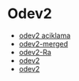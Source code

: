 # Odev2

<!--Index-->

- [odev2 aciklama](./Ders%20%C4%B0%C3%A7eri%C4%9Fi/%C3%96devler/Odev2/odev2%20aciklama.docx)
- [odev2-merged](./Ders%20%C4%B0%C3%A7eri%C4%9Fi/%C3%96devler/Odev2/odev2-merged.pdf)
- [odev2-Ra](./Ders%20%C4%B0%C3%A7eri%C4%9Fi/%C3%96devler/Odev2/odev2-Ra.pdf)
- [odev2](./Ders%20%C4%B0%C3%A7eri%C4%9Fi/%C3%96devler/Odev2/odev2.docx)
- [odev2](./Ders%20%C4%B0%C3%A7eri%C4%9Fi/%C3%96devler/Odev2/odev2.pdf)

<!--Index-->
